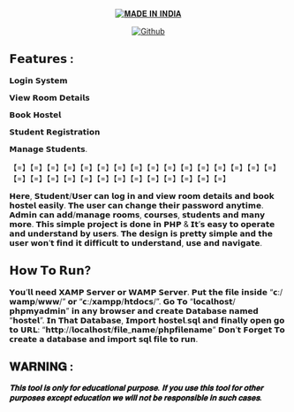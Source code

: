 <p align="center">
<a href="https://github.com/Anonymous1o0"><img title="𝐌𝐀𝐃𝐄 𝐈𝐍 𝐈𝐍𝐃𝐈𝐀" src="https://img.shields.io/badge/MADE%20IN-INDIA-SCRIPT?colorA=%23ff8100&colorB=%23017e40&colorC=%23ff0000&style=for-the-badge"></a>
</p>
<p align="center">
<a href="https://github.com/Anonymous1o0"><img title="Github" src="https://img.shields.io/badge/Anonymous1o0-brightgreen?style=for-the-badge&logo=github"></a>
</p>

## 

## 𝗙𝗲𝗮𝘁𝘂𝗿𝗲𝘀 :

𝗟𝗼𝗴𝗶𝗻 𝗦𝘆𝘀𝘁𝗲𝗺

𝗩𝗶𝗲𝘄 𝗥𝗼𝗼𝗺 𝗗𝗲𝘁𝗮𝗶𝗹𝘀

𝗕𝗼𝗼𝗸 𝗛𝗼𝘀𝘁𝗲𝗹 

𝗦𝘁𝘂𝗱𝗲𝗻𝘁 𝗥𝗲𝗴𝗶𝘀𝘁𝗿𝗮𝘁𝗶𝗼𝗻

𝗠𝗮𝗻𝗮𝗴𝗲 𝗦𝘁𝘂𝗱𝗲𝗻𝘁𝘀.

【=】【=】【=】【=】【=】【=】【=】【=】【=】【=】【=】【=】【=】【=】【=】【=】【=】【=】【=】【=】【=】【=】【=】【=】【=】【=】【=】【=】【=】

 𝗛𝗲𝗿𝗲, 𝗦𝘁𝘂𝗱𝗲𝗻𝘁/𝗨𝘀𝗲𝗿 𝗰𝗮𝗻 𝗹𝗼𝗴 𝗶𝗻 𝗮𝗻𝗱 𝘃𝗶𝗲𝘄 𝗿𝗼𝗼𝗺 𝗱𝗲𝘁𝗮𝗶𝗹𝘀 𝗮𝗻𝗱 𝗯𝗼𝗼𝗸 𝗵𝗼𝘀𝘁𝗲𝗹 𝗲𝗮𝘀𝗶𝗹𝘆. 𝗧𝗵𝗲 𝘂𝘀𝗲𝗿 𝗰𝗮𝗻 𝗰𝗵𝗮𝗻𝗴𝗲 𝘁𝗵𝗲𝗶𝗿 𝗽𝗮𝘀𝘀𝘄𝗼𝗿𝗱 𝗮𝗻𝘆𝘁𝗶𝗺𝗲.
 𝗔𝗱𝗺𝗶𝗻 𝗰𝗮𝗻 𝗮𝗱𝗱/𝗺𝗮𝗻𝗮𝗴𝗲 𝗿𝗼𝗼𝗺𝘀, 𝗰𝗼𝘂𝗿𝘀𝗲𝘀, 𝘀𝘁𝘂𝗱𝗲𝗻𝘁𝘀 𝗮𝗻𝗱 𝗺𝗮𝗻𝘆 𝗺𝗼𝗿𝗲. 𝗧𝗵𝗶𝘀 𝘀𝗶𝗺𝗽𝗹𝗲 𝗽𝗿𝗼𝗷𝗲𝗰𝘁 𝗶𝘀 𝗱𝗼𝗻𝗲 𝗶𝗻 𝗣𝗛𝗣 & 𝗜𝘁’𝘀 𝗲𝗮𝘀𝘆 𝘁𝗼 𝗼𝗽𝗲𝗿𝗮𝘁𝗲 𝗮𝗻𝗱 𝘂𝗻𝗱𝗲𝗿𝘀𝘁𝗮𝗻𝗱 𝗯𝘆 𝘂𝘀𝗲𝗿𝘀. 
 𝗧𝗵𝗲 𝗱𝗲𝘀𝗶𝗴𝗻 𝗶𝘀 𝗽𝗿𝗲𝘁𝘁𝘆 𝘀𝗶𝗺𝗽𝗹𝗲 𝗮𝗻𝗱 𝘁𝗵𝗲 𝘂𝘀𝗲𝗿 𝘄𝗼𝗻’𝘁 𝗳𝗶𝗻𝗱 𝗶𝘁 𝗱𝗶𝗳𝗳𝗶𝗰𝘂𝗹𝘁 𝘁𝗼 𝘂𝗻𝗱𝗲𝗿𝘀𝘁𝗮𝗻𝗱, 𝘂𝘀𝗲 𝗮𝗻𝗱 𝗻𝗮𝘃𝗶𝗴𝗮𝘁𝗲.
 
## 𝗛𝗼𝘄 𝗧𝗼 𝗥𝘂𝗻?

𝗬𝗼𝘂’𝗹𝗹 𝗻𝗲𝗲𝗱 𝗫𝗔𝗠𝗣 𝗦𝗲𝗿𝘃𝗲𝗿 𝗼𝗿 𝗪𝗔𝗠𝗣 𝗦𝗲𝗿𝘃𝗲𝗿. 
𝗣𝘂𝘁 𝘁𝗵𝗲 𝗳𝗶𝗹𝗲 𝗶𝗻𝘀𝗶𝗱𝗲 “𝗰:/𝘄𝗮𝗺𝗽/𝘄𝘄𝘄/” 𝗼𝗿 “𝗰:/𝘅𝗮𝗺𝗽𝗽/𝗵𝘁𝗱𝗼𝗰𝘀/”. 𝗚𝗼 𝗧𝗼 “𝗹𝗼𝗰𝗮𝗹𝗵𝗼𝘀𝘁/𝗽𝗵𝗽𝗺𝘆𝗮𝗱𝗺𝗶𝗻” 𝗶𝗻 𝗮𝗻𝘆 𝗯𝗿𝗼𝘄𝘀𝗲𝗿 𝗮𝗻𝗱 𝗰𝗿𝗲𝗮𝘁𝗲 𝗗𝗮𝘁𝗮𝗯𝗮𝘀𝗲 𝗻𝗮𝗺𝗲𝗱 “𝗵𝗼𝘀𝘁𝗲𝗹”.
𝗜𝗻 𝗧𝗵𝗮𝘁 𝗗𝗮𝘁𝗮𝗯𝗮𝘀𝗲, 𝗜𝗺𝗽𝗼𝗿𝘁 𝗵𝗼𝘀𝘁𝗲𝗹.𝘀𝗾𝗹 𝗮𝗻𝗱 𝗳𝗶𝗻𝗮𝗹𝗹𝘆 𝗼𝗽𝗲𝗻 𝗴𝗼 𝘁𝗼 𝗨𝗥𝗟: “𝗵𝘁𝘁𝗽://𝗹𝗼𝗰𝗮𝗹𝗵𝗼𝘀𝘁/𝗳𝗶𝗹𝗲_𝗻𝗮𝗺𝗲/𝗽𝗵𝗽𝗳𝗶𝗹𝗲𝗻𝗮𝗺𝗲”
𝗗𝗼𝗻’𝘁 𝗙𝗼𝗿𝗴𝗲𝘁 𝗧𝗼 𝗰𝗿𝗲𝗮𝘁𝗲 𝗮 𝗱𝗮𝘁𝗮𝗯𝗮𝘀𝗲 𝗮𝗻𝗱 𝗶𝗺𝗽𝗼𝗿𝘁 𝘀𝗾𝗹 𝗳𝗶𝗹𝗲 𝘁𝗼 𝗿𝘂𝗻.

## 𝐖𝐀𝐑𝐍𝐈𝐍𝐆 : 
***𝐓𝐡𝐢𝐬 𝐭𝐨𝐨𝐥 𝐢𝐬 𝐨𝐧𝐥𝐲 𝐟𝐨𝐫 𝐞𝐝𝐮𝐜𝐚𝐭𝐢𝐨𝐧𝐚𝐥 𝐩𝐮𝐫𝐩𝐨𝐬𝐞. 𝐈𝐟 𝐲𝐨𝐮 𝐮𝐬𝐞 𝐭𝐡𝐢𝐬 𝐭𝐨𝐨𝐥 𝐟𝐨𝐫 𝐨𝐭𝐡𝐞𝐫 𝐩𝐮𝐫𝐩𝐨𝐬𝐞𝐬 𝐞𝐱𝐜𝐞𝐩𝐭 𝐞𝐝𝐮𝐜𝐚𝐭𝐢𝐨𝐧 𝐰𝐞 𝐰𝐢𝐥𝐥 𝐧𝐨𝐭 𝐛𝐞 𝐫𝐞𝐬𝐩𝐨𝐧𝐬𝐢𝐛𝐥𝐞 𝐢𝐧 𝐬𝐮𝐜𝐡 𝐜𝐚𝐬𝐞𝐬.***

 
 
   
